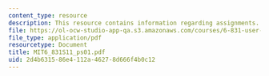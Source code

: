 ```yaml
---
content_type: resource
description: This resource contains information regarding assignments.
file: https://ol-ocw-studio-app-qa.s3.amazonaws.com/courses/6-831-user-interface-design-and-implementation-spring-2011/2d4b631586e4112a46278d666f4b0c12_MIT6_831S11_ps01.pdf
file_type: application/pdf
resourcetype: Document
title: MIT6_831S11_ps01.pdf
uid: 2d4b6315-86e4-112a-4627-8d666f4b0c12
---
```

